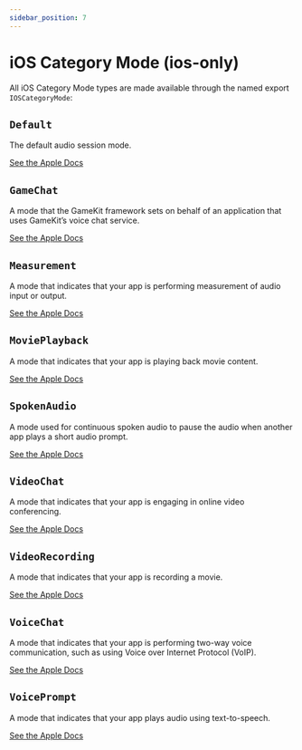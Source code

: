 ```yaml
---
sidebar_position: 7
---
```


# iOS Category Mode (ios-only)

All iOS Category Mode types are made available through the named export `IOSCategoryMode`:

## `Default`

The default audio session mode.

[See the Apple Docs](https://developer.apple.com/documentation/avfaudio/avaudiosession/mode/1616579-default)

## `GameChat`

A mode that the GameKit framework sets on behalf of an application that
uses GameKit’s voice chat service.

[See the Apple Docs](https://developer.apple.com/documentation/avfaudio/avaudiosession/mode/1616511-gamechat)


## `Measurement`

A mode that indicates that your app is performing measurement of audio
input or output.

[See the Apple Docs](https://developer.apple.com/documentation/avfaudio/avaudiosession/mode/1616608-measurement)

## `MoviePlayback`

A mode that indicates that your app is playing back movie content.

[See the Apple Docs](https://developer.apple.com/documentation/avfaudio/avaudiosession/mode/1616623-movieplayback)

## `SpokenAudio`

A mode used for continuous spoken audio to pause the audio when another
app plays a short audio prompt.

[See the Apple Docs](https://developer.apple.com/documentation/avfaudio/avaudiosession/mode/1616510-spokenaudio)

## `VideoChat`

A mode that indicates that your app is engaging in online video conferencing.

[See the Apple Docs](https://developer.apple.com/documentation/avfaudio/avaudiosession/mode/1616590-videochat)

## `VideoRecording`

A mode that indicates that your app is recording a movie.

[See the Apple Docs](https://developer.apple.com/documentation/avfaudio/avaudiosession/mode/1616535-videorecording)

## `VoiceChat`

A mode that indicates that your app is performing two-way voice communication,
such as using Voice over Internet Protocol (VoIP).

[See the Apple Docs](https://developer.apple.com/documentation/avfaudio/avaudiosession/mode/1616455-voicechat)


## `VoicePrompt`

A mode that indicates that your app plays audio using text-to-speech.

[See the Apple Docs](https://developer.apple.com/documentation/avfaudio/avaudiosession/mode/2962803-voiceprompt)
